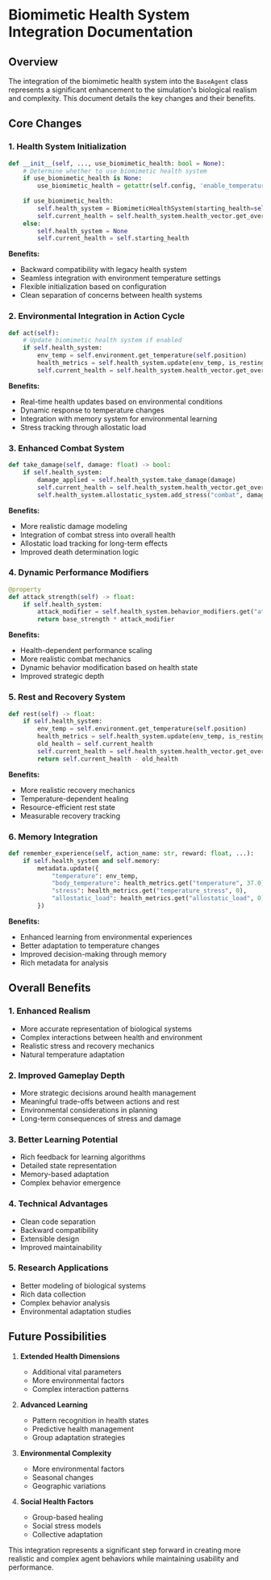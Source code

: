 # Biomimetic Health System Integration Documentation

## Overview
The integration of the biomimetic health system into the `BaseAgent` class represents a significant enhancement to the simulation's biological realism and complexity. This document details the key changes and their benefits.

## Core Changes

### 1. Health System Initialization
```python
def __init__(self, ..., use_biomimetic_health: bool = None):
    # Determine whether to use biomimetic health system
    if use_biomimetic_health is None:
        use_biomimetic_health = getattr(self.config, 'enable_temperature', False)
    
    if use_biomimetic_health:
        self.health_system = BiomimeticHealthSystem(starting_health=self.starting_health)
        self.current_health = self.health_system.health_vector.get_overall_health()
    else:
        self.health_system = None
        self.current_health = self.starting_health
```

**Benefits:**
- Backward compatibility with legacy health system
- Seamless integration with environment temperature settings
- Flexible initialization based on configuration
- Clean separation of concerns between health systems

### 2. Environmental Integration in Action Cycle
```python
def act(self):
    # Update biomimetic health system if enabled
    if self.health_system:
        env_temp = self.environment.get_temperature(self.position)
        health_metrics = self.health_system.update(env_temp, is_resting=False)
        self.current_health = self.health_system.health_vector.get_overall_health()
```

**Benefits:**
- Real-time health updates based on environmental conditions
- Dynamic response to temperature changes
- Integration with memory system for environmental learning
- Stress tracking through allostatic load

### 3. Enhanced Combat System
```python
def take_damage(self, damage: float) -> bool:
    if self.health_system:
        damage_applied = self.health_system.take_damage(damage)
        self.current_health = self.health_system.health_vector.get_overall_health()
        self.health_system.allostatic_system.add_stress("combat", damage / self.starting_health)
```

**Benefits:**
- More realistic damage modeling
- Integration of combat stress into overall health
- Allostatic load tracking for long-term effects
- Improved death determination logic

### 4. Dynamic Performance Modifiers
```python
@property
def attack_strength(self) -> float:
    if self.health_system:
        attack_modifier = self.health_system.behavior_modifiers.get("attack_strength", 1.0)
        return base_strength * attack_modifier
```

**Benefits:**
- Health-dependent performance scaling
- More realistic combat mechanics
- Dynamic behavior modification based on health state
- Improved strategic depth

### 5. Rest and Recovery System
```python
def rest(self) -> float:
    if self.health_system:
        env_temp = self.environment.get_temperature(self.position)
        health_metrics = self.health_system.update(env_temp, is_resting=True)
        old_health = self.current_health
        self.current_health = self.health_system.health_vector.get_overall_health()
        return self.current_health - old_health
```

**Benefits:**
- More realistic recovery mechanics
- Temperature-dependent healing
- Resource-efficient rest state
- Measurable recovery tracking

### 6. Memory Integration
```python
def remember_experience(self, action_name: str, reward: float, ...):
    if self.health_system and self.memory:
        metadata.update({
            "temperature": env_temp,
            "body_temperature": health_metrics.get("temperature", 37.0),
            "stress": health_metrics.get("temperature_stress", 0),
            "allostatic_load": health_metrics.get("allostatic_load", 0),
        })
```

**Benefits:**
- Enhanced learning from environmental experiences
- Better adaptation to temperature changes
- Improved decision-making through memory
- Rich metadata for analysis

## Overall Benefits

### 1. Enhanced Realism
- More accurate representation of biological systems
- Complex interactions between health and environment
- Realistic stress and recovery mechanics
- Natural temperature adaptation

### 2. Improved Gameplay Depth
- More strategic decisions around health management
- Meaningful trade-offs between actions and rest
- Environmental considerations in planning
- Long-term consequences of stress and damage

### 3. Better Learning Potential
- Rich feedback for learning algorithms
- Detailed state representation
- Memory-based adaptation
- Complex behavior emergence

### 4. Technical Advantages
- Clean code separation
- Backward compatibility
- Extensible design
- Improved maintainability

### 5. Research Applications
- Better modeling of biological systems
- Rich data collection
- Complex behavior analysis
- Environmental adaptation studies

## Future Possibilities

1. **Extended Health Dimensions**
   - Additional vital parameters
   - More environmental factors
   - Complex interaction patterns

2. **Advanced Learning**
   - Pattern recognition in health states
   - Predictive health management
   - Group adaptation strategies

3. **Environmental Complexity**
   - More environmental factors
   - Seasonal changes
   - Geographic variations

4. **Social Health Factors**
   - Group-based healing
   - Social stress models
   - Collective adaptation

This integration represents a significant step forward in creating more realistic and complex agent behaviors while maintaining usability and performance. 